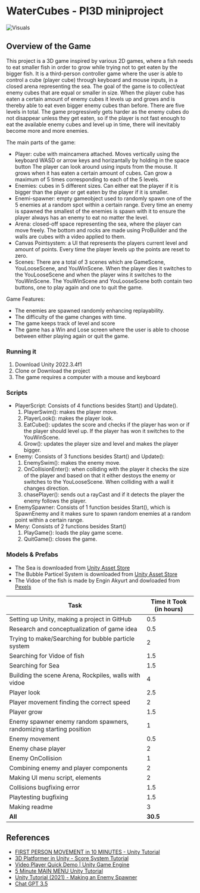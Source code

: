 # WaterCubes - PI3D miniproject

![Visuals]()

## Overview of the Game

This project is a 3D game inspired by various 2D games, where a fish needs to eat smaller fish in order to grow while trying not to get eaten by the bigger fish. It is a third-person controller game where the user is  able to control a cube (player cube) through keyboard and mouse inputs, in a closed arena representing the sea. The goal of the game is to collect/eat enemy cubes that are equal or smaller in size. When the player cube has eaten a certain amount of enemy cubes it levels up and grows and is thereby able to eat even bigger enemy cubes than before. There are five levels in total. The game progressively gets harder as the enemy cubes do not disappear unless they get eaten, so if the player is not fast enough to eat the available enemy cubes and level up in time, there will inevitably become more and more enemies. 

The main parts of the game:

- Player: cube with maincamera attached. Moves vertically using the keyboard WASD or arrow keys and horizantally by holding in the space button The player can look around using inputs from the mouse. It grows when it has eaten a certain amount of cubes. Can grow a maximum of 5 times corresponding to each of the 5 levels. 
-	Enemies: cubes in 5 different sizes. Can either eat the player if it is bigger than the player or get eaten by the player if it is smaller.
-	Enemi-spawner: empty gameobject used to randomly spawn one of the 5 enemies at a random spot within a certain range. Every time an enemy is spawned the smallest of the enemies is spawn with it to ensure the player always has an enemy to eat no matter the level.
-	Arena: closed-off space representing the sea, where the player can move freely. The bottom and rocks are made using ProBuilder and the walls are cubes with a video applied to them. 
-	Canvas Pointsystem: a UI that represents the players current level and amount of points. Every time the player levels up the points are reset to zero. 
-	Scenes: There are a total of 3 scenes which are GameScene, YouLooseScene, and YouWinScene. When the player dies it switches to the YouLooseScene and when the player wins it switches to the YouWinScene. The YouWinScene and YouLooseScene both contain two buttons, one to play again and one to quit the game.

Game Features:
- The enemies are spawned randomly enhancing replayability. 
-	The difficulty of the game changes with time. 
-	The game keeps track of level and score
-	The game has a Win and Lose screen where the user is able to choose between either playing again or quit the game.  

### Running it
1. Download Unity 2022.3.4f1
2. Clone or Download the project 
3. The game requires a computer with a mouse and keyboard

### Scripts
- PlayerScript: Consists of 4 functions besides Start() and Update().
  1. PlayerSwim(): makes the player move.
  2. PlayerLook(): makes the player look.
  3. EatCube(): updates the score and checks if the player has won or if the player should level up. If the player has won it switches to the YouWinScene.
  4. Grow(): updates the player size and level and makes the player bigger.
- Enemy: Consists of 3 functions besides Start() and Update():
  1. EnemySwim(): makes the enemy move.
  2. OnCollisionEnter(): when colliding with the player it checks the size of the player and based on that it either destoys the enemy or switches to the  YouLooseScene. When colliding with a wall it changes direction.
  3. chasePlayer(): sends out a rayCast and if it detects the player the enemy follows the player.
 - EnemySpawner: Consists of 1 function besides Start(), which is SpawnEnemy and it makes sure to spawn random enemies at a random point within a certain range.
 - Meny: Consists of 2 functions besides Start()
   1. PlayGame(): loads the play game scene.
   2. QuitGame(): closes the game. 

### Models & Prefabs
- The Sea is downloaded from [Unity Asset Store](https://assetstore.unity.com/packages/tools/particles-effects/lowpoly-water-107563)
- The Bubble Particel System is downloaded from [Unity Asset Store](https://assetstore.unity.com/packages/vfx/particles/environment/jiggly-bubble-free-61236)
- The Vidoe of the fish is made by Engin Akyurt and dowloaded from [Pexels](https://www.pexels.com/video/colorful-tropical-fish-swimming-in-an-aquarium-16011847/)

| **Task**                                                                | **Time it Took (in hours)** |
|--------------------------------------------------------------------------------|------------------------------------|
|     Setting up   Unity, making a project in GitHub                             |     0.5                            |
|     Research and   conceptualization of game idea                              |     0.5                            |
|     Trying to make/Searching for   bubble particle system                      |     2                              |
|     Searching for   Vidoe of fish                                              |     1.5                            |
|     Searching for   Sea                                                        |     1.5                            |
|     Building the scene   Arena, Rockpiles, walls with vidoe                    |     4                              |
|     Player look                                                                |     2.5                            |
|     Player   movement  finding the correct speed                               |     2                              |
|     Player   grow                                                              |     1.5                            |
|     Enemy  spawner  enemy random spawners, randomizing starting position       |     1                              |
|     Enemy movement                                                             |     0.5                            |
|     Enemy chase player                                                         |     2                              |
|     Enemy OnCollision                                                          |     1                              |
|     Combining enemy and player components                                      |     2                              |
|     Making UI   menu script, elements                                          |     2                              |
|     Collisions   bugfixing error                                               |     1.5                            |
|     Playtesting  bugfixing                                                     |     1.5                            |
|     Making readme                                                              |     3                              |
|     **All**                                                                    |     **30.5**                       |

## References
- [FIRST PERSON MOVEMENT in 10 MINUTES - Unity Tutorial](https://www.youtube.com/watch?v=f473C43s8nE&t=159s)
- [3D Platformer in Unity - Score System Tutorial](https://www.youtube.com/watch?v=FmhKnU8gTI4)
- [Video Player Quick Demo | Unity Game Engine](https://www.youtube.com/watch?v=Z2VeeNOKm24) 
- [5 Minute MAIN MENU Unity Tutorial](https://www.youtube.com/watch?v=-GWjA6dixV4)
- [Unity Tutorial (2021) - Making an Enemy Spawner](https://www.youtube.com/watch?v=SELTWo1XZ0c&t=188s)
- [Chat GPT 3.5](chat.openai.com)

 
